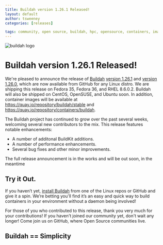 ```yaml
---
title: Buildah version 1.26.1 Released!
layout: default
author: tsweeney
categories: [releases]

tags: community, open source, buildah, hpc, opensource, containers, images, image
---
```

![buildah logo](https://buildah.io/images/buildah.png)

# Buildah version 1.26.1 Released!

We're pleased to announce the release of [Buildah](https://github.com/containers/buildah) [version 1.26.1](https://github.com/containers/buildah/releases/tag/v1.26.1) and [version 1.26.0](https://github.com/containers/buildah/releases/tag/v1.26.0), which are now available from GitHub for any Linux distro.  We are shipping this release on Fedora 35, Fedora 36, and RHEL 8.6.0.2.  Buildah will also be shipped on CentOS, OpenSUSE, and Ubuntu soon.  In addition, container images will be available at https://quay.io/repository/buildah/stable and https://quay.io/repository/containers/buildah.

The Buildah project has continued to grow over the past several weeks, welcoming several new contributors to the mix.  This release features notable enhancements: 
  * A number of additonal BuildKit additions.
  * A number of performance enhancements.
  * Several bug fixes and other minor improvements.
<!--readmore -->

The full release announcement is in the works and will be out soon, in the meantime

## Try it Out.
 
If you haven’t yet, [install Buildah](https://github.com/containers/buildah/blob/master/install.md) from one of the Linux repos or GitHub and give it a spin.  We’re betting you'll find it’s an easy and quick way to build containers in your environment without a daemon being involved!

For those of you who contributed to this release, thank you very much for your contributions!  If you haven't joined our community yet, don't wait any longer!  Come join us on GitHub, where Open Source communities live.

## Buildah == Simplicity
